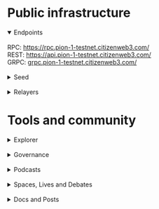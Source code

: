 # Public infrastructure 

<details open>
  <summary>Endpoints</summary>
  <br>
  RPC: <a href="https://rpc.pion-1-testnet.citizenweb3.com/">https://rpc.pion-1-testnet.citizenweb3.com/</a><br>
  REST: <a href="https://api.pion-1-testnet.citizenweb3.com/">https://api.pion-1-testnet.citizenweb3.com/</a><br>
  GRPC: <a href="grpc.pion-1-testnet.citizenweb3.com/">grpc.pion-1-testnet.citizenweb3.com/</a>
</details>
<br>
<details>
  <summary>Seed</summary>
c2ef6ab230e8a25c8e56a97aa2ca80ee867c8cb9@195.201.197.246:28656
</details>
<br>
<details>
  <summary>Relayers</summary>
</details>

# Tools and community

<details>
  <summary>Explorer</summary>
  <a href="https://validatorinfo.com/networks">Validator Info</a><br>
</details>
<br>
<details>
  <summary>Governance</summary>
  <a href="">Voting History</a><br>
</details>
<br>
<details>
  <summary>Podcasts</summary>
  <a href="https://www.citizenweb3.com/neutron">Bitcoin in School, Incintives and Governance with Spaydh</a><br>
</details>
<br>
<details>
  <summary>Spaces, Lives and Debates</summary>
  <a href="https://www.youtube.com/watch?v=umvecK_toi4&t">Neutron</a><br>
</details>
<br>
<details>
  <summary>Docs and Posts</summary>
  <a href="https://citizenweb3.github.io/manuscripts/neutron/">What is Neutron</a><br>
  <a href="https://citizenweb3.github.io/manuscripts/neutronstream/">Neutron stream</a><br>
  <a href="https://citizenweb3.github.io/manuscripts/neutron-guide/">Neutron Guide</a><br>
  <a href="https://citizenweb3.github.io/manuscripts/neutron-airdrop-staking/">Neutron: Airdrop and Staking</a><br>
</details>


